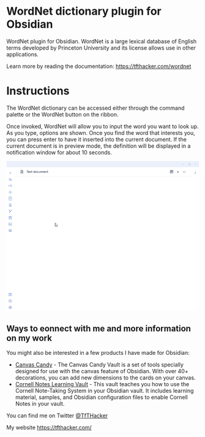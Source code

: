 # WordNet dictionary plugin for Obsidian

WordNet plugin for Obsidian. WordNet is a large lexical database of English terms developed by Princeton University and its license allows use in other applications.

Learn more by reading the documentation: https://tfthacker.com/wordnet

# Instructions

The WordNet dictionary can be accessed either through the command palette or the WordNet button on the ribbon.

Once invoked, WordNet will allow you to input the word you want to look up. As you type, options are shown. Once you find the word that interests you, you can press enter to have it inserted into the current document. If the current document is in preview mode, the definition will be displayed in a notification window for about 10 seconds.

![Feature Preview](FeaturePreview.gif)

## Ways to eonnect with me and more information on my work

You might also be interested in a few products I have made for Obsidian:

- [Canvas Candy](https://tfthacker.com/canvas-candy) - The Canvas Candy Vault is a set of tools specially designed for use with the canvas feature of Obsidian. With over 40+ decorations, you can add new dimensions to the cards on your canvas.
- [Cornell Notes Learning Vault](https://tfthacker.com/cornell-notes) - This vault teaches you how to use the Cornell Note-Taking System in your Obsidian vault. It includes learning material, samples, and Obsidian configuration files to enable Cornell Notes in your vault.

You can find me on Twitter [@TfTHacker](https://twitter.com/TfTHacker)

My website https://tfthacker.com/
